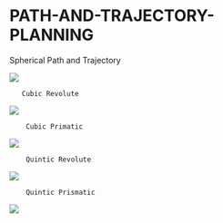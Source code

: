 # PATH-AND-TRAJECTORY-PLANNING
 
 Spherical Path and Trajectory
 
 <img src="IMG/PetCo.JPG">

       Cubic Revolute
 <img src="IMG/cubicR.JPG">
 
        Cubic Primatic
 <img src="IMG/cubicP.JPG">
 
        Quintic Revolute
 <img src="IMG/quinticR.JPG">
 
        Quintic Prismatic
 <img src="IMG/quinticP.jpg">
